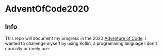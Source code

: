 # AdventOfCode2020

## Info
This repo will document my progress in the 2020 [Adventure of Code](https://adventofcode.com). I wanted to challenge myself by using Kotlin,
a programming language I don't normally or rarely use. 

